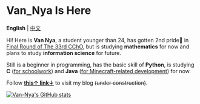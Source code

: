 # Van_Nya Is Here

**English** | [中文](README_CN.md)

Hi! Here is **Van Nya**, a student younger than 24, has gotten 2nd pride🥈 in [Final Round of The 33rd CChO](https://en.wikipedia.org/wiki/Chinese_Chemistry_Olympiad "Chinese Chemistry Olympiad"), but is studying **mathematics** for now and plans to study **information science** for future.

Still is a beginner in programming, has the basic skill of **Python**, is studying **C** (<u>for schoolwork</u>) and **Java** (<u>for Minecraft-related development</u>) for now.

Follow [**this↑ link↓**](http://van.ここ.com/) to visit my blog ~~(under construction)~~.

[![Van-Nya's GitHub stats](https://github-readme-stats-git-master.van-nya.vercel.app/api?username=Van-Nya&show_icons=true&include_all_commits=true)](https://github.com/anuraghazra/github-readme-stats)
